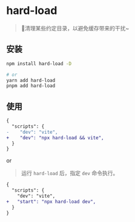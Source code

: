 # hard-load

> 🧹清理某些约定目录，以避免缓存带来的干扰~

## 安装

```bash
npm install hard-load -D

# or
yarn add hard-load
pnpm add hard-load
```

## 使用

```diff
{
  "scripts": {
-    "dev": "vite",
+    "dev": "npx hard-load && vite",
  }
}
```

or

> 运行 `hard-load` 后，指定 `dev` 命令执行。

```diff
{
  "scripts": {
    "dev": "vite",
+   "start": "npx hard-load dev",
  }
}
